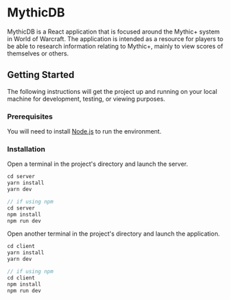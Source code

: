 # MythicDB

MythicDB is a React application that is focused around the Mythic+ system in World of Warcraft. The application is intended as a resource for players to be able to research information relating to Mythic+, mainly to view scores of themselves or others.

## Getting Started

The following instructions will get the project up and running on your local machine for development, testing, or viewing purposes.

### Prerequisites

You will need to install [Node.js](https://nodejs.org/en) to run the environment.

### Installation

Open a terminal in the project's directory and launch the server.

```js
cd server
yarn install
yarn dev

// if using npm
cd server
npm install
npm run dev
```

Open another terminal in the project's directory and launch the application.

```js
cd client
yarn install
yarn dev

// if using npm
cd client
npm install
npm run dev
```
